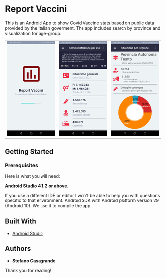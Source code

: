 

# Report Vaccini

This is an Android App to show Covid Vaccine stats based on public data provided by the italian goverment.
The app includes search by province and visualization for age-group.

<table>
<tr>
<td>
<img src="https://raw.githubusercontent.com/StefanoCasagrande/Vaccine_Stats/master/screenshot_1.jpg" width="250">
</td>
<td>
<img src="https://raw.githubusercontent.com/StefanoCasagrande/Vaccine_Stats/master/screenshot_2.jpg" width="250">
</td>
<td>
<img src="https://raw.githubusercontent.com/StefanoCasagrande/Vaccine_Stats/master/screenshot_3.jpg" width="250">
</td>
</tr>
</table>

## Getting Started

### Prerequisites

Here is what you will need:

**Android Studio 4.1.2 or above.**

If you use a different IDE or editor I won't be able to help you with questions specific to that environment.
Android SDK with Android platform version 29 (Android 10). We use it to compile the app.

## Built With

* [Android Studio](https://developer.android.com/studio)


## Authors

* **Stefano Casagrande**

Thank you for reading!
